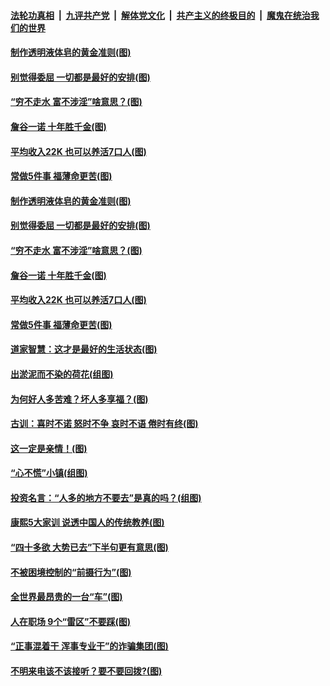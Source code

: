 

####  [法轮功真相](../../../../basic/blob/master/README.md?t=07010601) &nbsp;|&nbsp; [九评共产党](../../../../9ping.md/blob/master/README.md?t=07010601) &nbsp;|&nbsp; [解体党文化](../../../../jtdwh.md/blob/master/README.md?t=07010601)  &nbsp;|&nbsp; [共产主义的终极目的](../../../../gczydzjmd.md/blob/master/README.md?t=07010601) &nbsp;|&nbsp; [魔鬼在统治我们的世界](../../../../mgztzwmdsj.md/blob/master/README.md?t=07010601) 

#### [制作透明液体皂的黄金准则(图)](../pages/p8/938207.md?t=07010601) 

#### [别觉得委屈 一切都是最好的安排(图)](../pages/p8/921940.md?t=07010601) 

#### [“穷不走水 富不涉淫”啥意思？(图)](../pages/p8/938176.md?t=07010601) 

#### [詹谷一诺 十年胜千金(图)](../pages/p8/937705.md?t=07010601) 

#### [平均收入22K 也可以养活7口人(图)](../pages/p8/938104.md?t=07010601) 

#### [常做5件事 福薄命更苦(图)](../pages/p8/937990.md?t=07010601) 

#### [制作透明液体皂的黄金准则(图)](../pages/p8/938207.md?t=07010601) 

#### [别觉得委屈 一切都是最好的安排(图)](../pages/p8/921940.md?t=07010601) 

#### [“穷不走水 富不涉淫”啥意思？(图)](../pages/p8/938176.md?t=07010601) 

#### [詹谷一诺 十年胜千金(图)](../pages/p8/937705.md?t=07010601) 

#### [平均收入22K 也可以养活7口人(图)](../pages/p8/938104.md?t=07010601) 

#### [常做5件事 福薄命更苦(图)](../pages/p8/937990.md?t=07010601) 

#### [道家智慧：这才是最好的生活状态(图)](../pages/p8/900827.md?t=07010601) 

#### [出淤泥而不染的荷花(组图)](../pages/p8/937863.md?t=07010601) 

#### [为何好人多苦难？坏人多享福？(图)](../pages/p8/937938.md?t=07010601) 

#### [古训：喜时不诺 怒时不争 哀时不语 倦时有终(图)](../pages/p8/937482.md?t=07010601) 

#### [这一定是亲情！(图)](../pages/p8/937905.md?t=07010601) 

#### [“心不慌”小镇(组图)](../pages/p8/937484.md?t=07010601) 

#### [投资名言：“人多的地方不要去”是真的吗？(组图)](../pages/p8/937855.md?t=07010601) 

#### [康熙5大家训 说透中国人的传统教养(图)](../pages/p8/937696.md?t=07010601) 

#### [“四十多欲 大势已去”下半句更有意思(图)](../pages/p8/937811.md?t=07010601) 

#### [不被困境控制的“前摄行为”(图)](../pages/p8/937145.md?t=07010601) 

#### [全世界最昂贵的一台“车”(图)](../pages/p8/937477.md?t=07010601) 

#### [人在职场 9个“雷区”不要踩(图)](../pages/p8/937766.md?t=07010601) 

#### [“正事混着干 浑事专业干”的诈骗集团(图)](../pages/p8/937732.md?t=07010601) 

#### [不明来电该不该接听？要不要回拨?(图)](../pages/p8/936929.md?t=07010601) 

